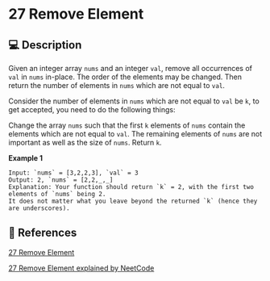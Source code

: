 # 27 Remove Element

## 💻 Description

Given an integer array `nums` and an integer `val`, remove all occurrences of `val` in `nums` in-place. The order of the elements may be changed. Then return the number of elements in `nums` which are not equal to `val`.

Consider the number of elements in `nums` which are not equal to `val` be `k`, to get accepted, you need to do the following things:

Change the array `nums` such that the first `k` elements of `nums` contain the elements which are not equal to `val`. The remaining elements of `nums` are not important as well as the size of `nums`.
Return `k`.

**Example 1**

```
Input: `nums` = [3,2,2,3], `val` = 3
Output: 2, `nums` = [2,2,_,_]
Explanation: Your function should return `k` = 2, with the first two elements of `nums` being 2.
It does not matter what you leave beyond the returned `k` (hence they are underscores).
```

## 🔗 References

[27 Remove Element](https://leetcode.com/problems/remove-element/description/?envType=study-plan-v2&envId=top-interview-150)

[27 Remove Element explained by NeetCode](https://youtu.be/Pcd1ii9P9ZI?si=ZWdiMSOAl7X_nxoh)
